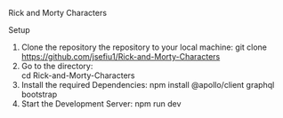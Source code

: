 Rick and Morty Characters

Setup

1. Clone the repository the repository to your local machine:
   git clone https://github.com/jsefiu1/Rick-and-Morty-Characters
2. Go to the directory:  
   cd Rick-and-Morty-Characters
3. Install the required Dependencies:
   npm install @apollo/client graphql bootstrap
4. Start the Development Server:
   npm run dev
